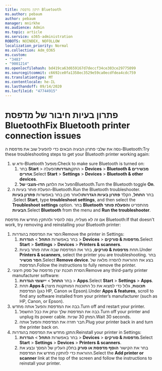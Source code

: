 ```yaml
---
title: תיקון מדפסת Bluetooth
ms.author: pebaum
author: pebaum
manager: mnirkhe
ms.audience: Admin
ms.topic: article
ms.service: o365-administration
ROBOTS: NOINDEX, NOFOLLOW
localization_priority: Normal
ms.collection: Adm_O365
ms.custom:
- "3483"
- "9001214"
ms.openlocfilehash: bd419ca63d659167d7deccf34ce303ce29775099
ms.sourcegitcommit: c6692ce0fa1358ec3529e59ca0ecdfdea4cdc759
ms.translationtype: MT
ms.contentlocale: he-IL
ms.lasthandoff: 09/14/2020
ms.locfileid: "47744915"
---
```

# <a name="fix-bluetooth-printer-connection-issues"></a><span data-ttu-id="a5e7b-102">פתרון בעיות חיבור של מדפסת Bluetooth</span><span class="sxs-lookup"><span data-stu-id="a5e7b-102">Fix Bluetooth printer connection issues</span></span>

<span data-ttu-id="a5e7b-103">נסה את שלבי פתרון הבעיה הבאים כדי להפעיל שוב את מדפסת ה-Bluetooth:</span><span class="sxs-lookup"><span data-stu-id="a5e7b-103">Try these troubleshooting steps to get your Bluetooth printer working again:</span></span>


1. <span data-ttu-id="a5e7b-104">ודא ש-Bluetooth מופעל:</span><span class="sxs-lookup"><span data-stu-id="a5e7b-104">Check to make sure Bluetooth is turned on:</span></span>
    1. <span data-ttu-id="a5e7b-105">בחר **Start**  >  התקן**הגדרות**הפעלה  >  **Devices**  >  **Bluetooth & מכשירים אחרים**.</span><span class="sxs-lookup"><span data-stu-id="a5e7b-105">Select **Start** > **Settings** > **Devices** > **Bluetooth & other devices**.</span></span>
    2. <span data-ttu-id="a5e7b-106">הפעל את הלחצן **הדו-מצבי של**Bluetooth.</span><span class="sxs-lookup"><span data-stu-id="a5e7b-106">Turn the Bluetooth toggle **On**.</span></span>
2. <span data-ttu-id="a5e7b-107">הפעלת פותר בעיות ה-Bluetooth.</span><span class="sxs-lookup"><span data-stu-id="a5e7b-107">Run the Bluetooth troubleshooter.</span></span> <br>
    <span data-ttu-id="a5e7b-108">בחר **התחל**, הקלד **פתרון בעיות הגדרות**ולאחר מכן בחר באפשרות **פתרון בעיות** .</span><span class="sxs-lookup"><span data-stu-id="a5e7b-108">Select **Start**, type **troubleshoot settings**, and then select the **Troubleshoot settings** option.</span></span> <span data-ttu-id="a5e7b-109">בחר **Bluetooth** מהתפריט **והפעלת פותר הבעיות**.</span><span class="sxs-lookup"><span data-stu-id="a5e7b-109">Select **Bluetooth** from the menu and **Run the troubleshooter**.</span></span>

<span data-ttu-id="a5e7b-110">אם זה לא מצליח, נסה להסיר ולהתקין מחדש את מדפסת Bluetooth:</span><span class="sxs-lookup"><span data-stu-id="a5e7b-110">If that doesn't work, try removing and reinstalling your Bluetooth printer:</span></span>

1. <span data-ttu-id="a5e7b-111">הסר את המדפסת בהגדרות:</span><span class="sxs-lookup"><span data-stu-id="a5e7b-111">Remove the printer in Settings:</span></span>
    1. <span data-ttu-id="a5e7b-112">בחר באפשרות **התחל**  >  **הגדרות**  >  **Devices**  >  **מדפסות & סורקים**.</span><span class="sxs-lookup"><span data-stu-id="a5e7b-112">Select **Start** > **Settings** > **Devices** > **Printers & scanners**.</span></span>
    2. <span data-ttu-id="a5e7b-113">תחת **מדפסות & סורקים**, בחר את המדפסת שבה אתה פותר בעיות.</span><span class="sxs-lookup"><span data-stu-id="a5e7b-113">Under **Printers & scanners**, select the printer you are troubleshooting.</span></span> <span data-ttu-id="a5e7b-114">בחר **הסר מכשיר**.</span><span class="sxs-lookup"><span data-stu-id="a5e7b-114">Select **Remove device**.</span></span> <span data-ttu-id="a5e7b-115">בצע את ההוראות להסרה מלאה של המדפסת.</span><span class="sxs-lookup"><span data-stu-id="a5e7b-115">Follow the instructions to fully remove the printer.</span></span>
2. <span data-ttu-id="a5e7b-116">הסרת תוכנת יצרן מדפסת של ספק חיצוני:</span><span class="sxs-lookup"><span data-stu-id="a5e7b-116">Remove any third-party printer manufacturer software:</span></span>
    1. <span data-ttu-id="a5e7b-117">בחר **התחל**  >  **יישומי הגדרות**  >  **Apps**.</span><span class="sxs-lookup"><span data-stu-id="a5e7b-117">Select **Start** > **Settings** > **Apps**.</span></span>
    2. <span data-ttu-id="a5e7b-118">תחת **Apps & תכונות**, גלול כדי למצוא את כל התוכנות המותקנות מיצרן המדפסת (כגון HP, Canon או Epson).</span><span class="sxs-lookup"><span data-stu-id="a5e7b-118">Under **Apps & features**, scroll to find any software installed from your printer’s manufacturer (such as HP, Canon, or Epson).</span></span>
3. <span data-ttu-id="a5e7b-119">כבה את המדפסת והפעל אותה מחדש.</span><span class="sxs-lookup"><span data-stu-id="a5e7b-119">Turn off and restart your printer.</span></span>
   1. <span data-ttu-id="a5e7b-120">כבה את המדפסת שלך ונתק את כבל החשמל.</span><span class="sxs-lookup"><span data-stu-id="a5e7b-120">Turn off your printer and unplug its power cable.</span></span> <span data-ttu-id="a5e7b-121">המתן 30 שניות.</span><span class="sxs-lookup"><span data-stu-id="a5e7b-121">Wait 30 seconds.</span></span> 
   2. <span data-ttu-id="a5e7b-122">חבר חזרה את המדפסת והפעל אותה.</span><span class="sxs-lookup"><span data-stu-id="a5e7b-122">Plug your printer back in and turn the printer back on.</span></span>
4. <span data-ttu-id="a5e7b-123">התקן מחדש את המדפסת בהגדרות:</span><span class="sxs-lookup"><span data-stu-id="a5e7b-123">Reinstall your printer in Settings:</span></span>
    1. <span data-ttu-id="a5e7b-124">בחר באפשרות **התחל**  >  **הגדרות**  >  **Devices**  >  **מדפסות & סורקים**.</span><span class="sxs-lookup"><span data-stu-id="a5e7b-124">Select **Start** > **Settings** > **Devices** > **Printers & scanners**.</span></span>
    2. <span data-ttu-id="a5e7b-125">בחר את הקישור **הוסף מדפסת או סורק** בחלק העליון של המסך ובצע את ההוראות כדי להתקין מחדש את המדפסת.</span><span class="sxs-lookup"><span data-stu-id="a5e7b-125">Select the **Add printer or scanner** link at the top of the screen and follow the instructions to reinstall your printer.</span></span>
